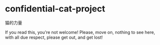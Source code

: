 # confidential-cat-project
猫的力量

If you read this, you're not welcome! Please, move on, nothing to see here, with all due respect, please get out, and get lost!
